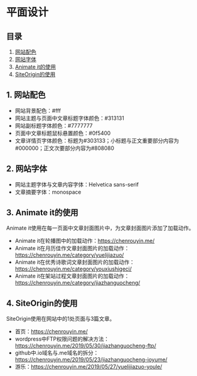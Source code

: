 # 平面设计

## 目录
1. [网站配色](#1)
2. [网站字体](#2)
3. [Animate it的使用](#3)
4. [SiteOrigin的使用](#4)

## <a id="1">1. 网站配色</a>
- 网站背景配色：#fff
- 网站主题与页面中文章标题字体颜色：#313131
- 网站副标题字体颜色：#7777777
- 页面中文章标题鼠标悬置颜色：#0f5400
- 文章详情页字体颜色：标题为#303133；小标题与正文重要部分内容为#000000；正文次要部分内容为#808080

## <a id="2">2. 网站字体</a>
- 网站主题字体与文章内容字体：Helvetica sans-serif
- 文章摘要字体：monospace

## <a id="3">3. Animate it的使用</a>
Animate it使用在每一页面中文章封面图片中，为文章封面图片添加了加载动作。
- Animate it在轮播图中的加载动作：https://chenrouyin.me/
- Animate it在月历佳作文章封面图片的加载动作：https://chenrouyin.me/category/yuelijiazuo/
- Animate it在优秀诗歌词文章封面图片的加载动作：https://chenrouyin.me/category/youxiushigeci/
- Animate it在架站过程文章封面图片的加载动作：https://chenrouyin.me/category/jiazhanguocheng/

## <a id="4">4. SiteOrigin的使用</a>
SiteOrigin使用在网站中的1处页面与3篇文章。
- 首页：https://chenrouyin.me/
- wordpress中FTP权限问题的解决方法：https://chenrouyin.me/2019/05/30/jiazhanguocheng-ftp/
- github中.io域名与.me域名的拆分：https://chenrouyin.me/2019/05/23/jiazhanguocheng-ioyume/
- 游乐：https://chenrouyin.me/2019/05/27/yuelijiazuo-youle/






